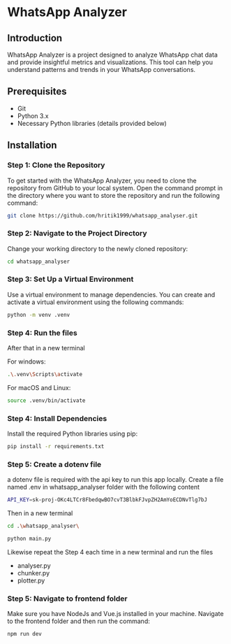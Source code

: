 # WhatsApp Analyzer

## Introduction

WhatsApp Analyzer is a project designed to analyze WhatsApp chat data and provide insightful metrics and visualizations. This tool can help you understand patterns and trends in your WhatsApp conversations.

## Prerequisites

- Git
- Python 3.x
- Necessary Python libraries (details provided below)

## Installation

### Step 1: Clone the Repository

To get started with the WhatsApp Analyzer, you need to clone the repository from GitHub to your local system. Open the command prompt in the directory where you want to store the repository and run the following command:

```sh
git clone https://github.com/hritik1999/whatsapp_analyser.git
```

### Step 2: Navigate to the Project Directory

Change your working directory to the newly cloned repository:

```sh
cd whatsapp_analyser
```

### Step 3: Set Up a Virtual Environment
Use a virtual environment to manage dependencies. You can create and activate a virtual environment using the following commands:

```sh
python -m venv .venv
```
### Step 4: Run the files
After that in a new terminal<br>

For windows:

```sh
.\.venv\Scripts\activate
```

For macOS and Linux:
```sh
source .venv/bin/activate
```
### Step 4: Install Dependencies
Install the required Python libraries using pip:
```sh
pip install -r requirements.txt
```
### Step 5: Create a dotenv file
a dotenv file is required with the api key to run this app locally. Create a file named .env in whatsapp_analyser folder with the following content
```sh
API_KEY=sk-proj-OKc4LTCr8FbedqwBO7cvT3BlbkFJvpZH2AmYoECDNvTlg7bJ
```

Then in a new terminal 
```sh
cd .\whatsapp_analyser\
```
```sh
python main.py
```
Likewise repeat the Step 4 each time in a new terminal and run the files 
- analyser.py
- chunker.py
- plotter.py
### Step 5: Navigate to frontend folder
Make sure you have NodeJs and Vue.js installed in your machine. Navigate to the frontend folder and then run the command:
```sh
npm run dev
```






